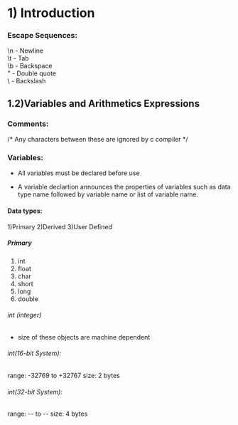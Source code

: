 # 1) Introduction

### Escape Sequences:

\n - Newline <br>
\t - Tab <br>
\b - Backspace <br>
\" - Double quote <br>
\\ - Backslash <br>

## 1.2)Variables and Arithmetics Expressions

### Comments:
/* Any characters between these are ignored by c compiler */

### Variables:

* All variables must be declared before use

* A variable declartion announces the properties of variables such as data type name followed by variable name or
list of variable name.

#### Data types:
1)Primary
2)Derived
3)User Defined

##### Primary
1) int
2) float
3) char
4) short
5) long
6) double

###### int (integer)
* size of these objects are machine dependent 

###### int(16-bit System):
range: -32769 to +32767
size: 2 bytes

###### int(32-bit System):
range: -- to -- 
size: 4 bytes









